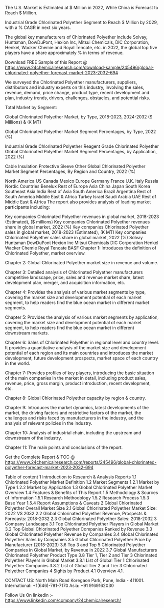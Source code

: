 The U.S. Market is Estimated at $ Million in 2022, While China is Forecast to Reach $ Million.

Industrial Grade Chlorinated Polyether Segment to Reach $ Million by 2029, with a % CAGR in next six years.

The global key manufacturers of Chlorinated Polyether include Solvay, Huntsman, DowDuPont, Hexion Inc, Mitsui Chemicals, DIC Corporation, Henkel, Wacker Chemie and Royal Tencate, etc. in 2022, the global top five players have a share approximately % in terms of revenue.

Download FREE Sample of this Report @ https://www.24chemicalresearch.com/download-sample/245496/global-chlorinated-polyether-forecast-market-2023-2032-694

We surveyed the Chlorinated Polyether manufacturers, suppliers, distributors and industry experts on this industry, involving the sales, revenue, demand, price change, product type, recent development and plan, industry trends, drivers, challenges, obstacles, and potential risks.

Total Market by Segment:

Global Chlorinated Polyether Market, by Type, 2018-2023, 2024-2032 ($ Millions) & (K MT)

Global Chlorinated Polyether Market Segment Percentages, by Type, 2022 (%)

Industrial Grade Chlorinated Polyether
Reagent Grade Chlorinated Polyether
Global Chlorinated Polyether Market Segment Percentages, by Application, 2022 (%)

Cable Insulation
Protective Sleeve
Other
Global Chlorinated Polyether Market Segment Percentages, By Region and Country, 2022 (%)

North America
US
Canada
Mexico
Europe
Germany
France
U.K.
Italy
Russia
Nordic Countries
Benelux
Rest of Europe
Asia
China
Japan
South Korea
Southeast Asia
India
Rest of Asia
South America
Brazil
Argentina
Rest of South America
Middle East & Africa
Turkey
Israel
Saudi Arabia
UAE
Rest of Middle East & Africa
The report also provides analysis of leading market participants including:

Key companies Chlorinated Polyether revenues in global market, 2018-2023 (Estimated), ($ millions)
Key companies Chlorinated Polyether revenues share in global market, 2022 (%)
Key companies Chlorinated Polyether sales in global market, 2018-2023 (Estimated), (K MT)
Key companies Chlorinated Polyether sales share in global market, 2022 (%)
Solvay
Huntsman
DowDuPont
Hexion Inc
Mitsui Chemicals
DIC Corporation
Henkel
Wacker Chemie
Royal Tencate
BASF
Chapter 1: Introduces the definition of Chlorinated Polyether, market overview.

Chapter 2: Global Chlorinated Polyether market size in revenue and volume.

Chapter 3: Detailed analysis of Chlorinated Polyether manufacturers competitive landscape, price, sales and revenue market share, latest development plan, merger, and acquisition information, etc.

Chapter 4: Provides the analysis of various market segments by type, covering the market size and development potential of each market segment, to help readers find the blue ocean market in different market segments.

Chapter 5: Provides the analysis of various market segments by application, covering the market size and development potential of each market segment, to help readers find the blue ocean market in different downstream markets.

Chapter 6: Sales of Chlorinated Polyether in regional level and country level. It provides a quantitative analysis of the market size and development potential of each region and its main countries and introduces the market development, future development prospects, market space of each country in the world.

Chapter 7: Provides profiles of key players, introducing the basic situation of the main companies in the market in detail, including product sales, revenue, price, gross margin, product introduction, recent development, etc.

Chapter 8: Global Chlorinated Polyether capacity by region & country.

Chapter 9: Introduces the market dynamics, latest developments of the market, the driving factors and restrictive factors of the market, the challenges and risks faced by manufacturers in the industry, and the analysis of relevant policies in the industry.

Chapter 10: Analysis of industrial chain, including the upstream and downstream of the industry.

Chapter 11: The main points and conclusions of the report.

Get the Complete Report & TOC @ https://www.24chemicalresearch.com/reports/245496/global-chlorinated-polyether-forecast-market-2023-2032-694

Table of content
1 Introduction to Research & Analysis Reports
1.1 Chlorinated Polyether Market Definition
1.2 Market Segments
1.2.1 Market by Type
1.2.2 Market by Application
1.3 Global Chlorinated Polyether Market Overview
1.4 Features & Benefits of This Report
1.5 Methodology & Sources of Information
1.5.1 Research Methodology
1.5.2 Research Process
1.5.3 Base Year
1.5.4 Report Assumptions & Caveats
2 Global Chlorinated Polyether Overall Market Size
2.1 Global Chlorinated Polyether Market Size: 2022 VS 2032
2.2 Global Chlorinated Polyether Revenue, Prospects & Forecasts: 2018-2032
2.3 Global Chlorinated Polyether Sales: 2018-2032
3 Company Landscape
3.1 Top Chlorinated Polyether Players in Global Market
3.2 Top Global Chlorinated Polyether Companies Ranked by Revenue
3.3 Global Chlorinated Polyether Revenue by Companies
3.4 Global Chlorinated Polyether Sales by Companies
3.5 Global Chlorinated Polyether Price by Manufacturer (2018-2023)
3.6 Top 3 and Top 5 Chlorinated Polyether Companies in Global Market, by Revenue in 2022
3.7 Global Manufacturers Chlorinated Polyether Product Type
3.8 Tier 1, Tier 2 and Tier 3 Chlorinated Polyether Players in Global Market
3.8.1 List of Global Tier 1 Chlorinated Polyether Companies
3.8.2 List of Global Tier 2 and Tier 3 Chlorinated Polyether Companies
4 Sights by Product
4.1 Overview
4.1.

CONTACT US:
North Main Road Koregaon Park, Pune, India - 411001.
International: +1(646)-781-7170
Asia: +91 9169162030

Follow Us On linkedin :- https://www.linkedin.com/company/24chemicalresearch/
